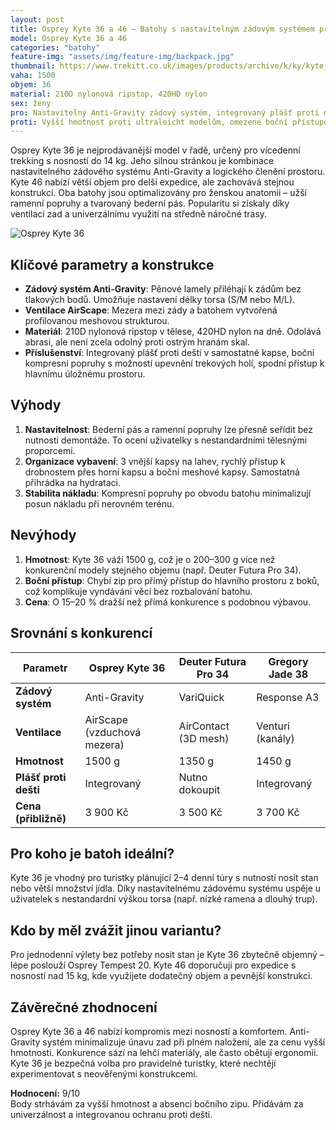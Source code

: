 ```yaml
---
layout: post
title: Osprey Kyte 36 a 46 – Batohy s nastavitelným zádovým systémem pro vícedenní túry
model: Osprey Kyte 36 a 46
categories: "batohy"
feature-img: "assets/img/feature-img/backpack.jpg"
thumbnail: https://www.trekitt.co.uk/images/products/archive/k/ky/kyte_36_s19_side_icelake_green_web.jpg?width=1920&format=webp
vaha: 1500
objem: 36
material: 210D nylonová ripstop, 420HD nylon
sex: ženy
pro: Nastavitelný Anti-Gravity zádový systém, integrovaný plášť proti dešti, ergonomické uložení vybavení.
proti: Vyšší hmotnost proti ultraleicht modelům, omezené boční přístupové kapsy.
---
```



Osprey Kyte 36 je nejprodávanější model v řadě, určený pro vícedenní trekking s nosností do 14 kg. Jeho silnou stránkou je kombinace nastavitelného zádového systému Anti-Gravity a logického členění prostoru. Kyte 46 nabízí větší objem pro delší expedice, ale zachovává stejnou konstrukci. Oba batohy jsou optimalizovány pro ženskou anatomii – užší ramenní popruhy a tvarovaný bederní pás. Popularitu si získaly díky ventilaci zad a univerzálnímu využití na středně náročné trasy.

![Osprey Kyte 36](https://res.cloudinary.com/dvwv5cne3/image/fetch/w_auto,h_450,c_fill,g_auto,f_auto,q_auto/https://www.trekitt.co.uk/images/products/archive/k/ky/kyte_36_s19_side_icelake_green_web.jpg?width=1920&format=webp)

## Klíčové parametry a konstrukce
- **Zádový systém Anti-Gravity**: Pěnové lamely přiléhají k zádům bez tlakových bodů. Umožňuje nastavení délky torsa (S/M nebo M/L).
- **Ventilace AirScape**: Mezera mezi zády a batohem vytvořená profilovanou meshovou strukturou.
- **Materiál**: 210D nylonová ripstop v tělese, 420HD nylon na dně. Odolává abrasi, ale není zcela odolný proti ostrým hranám skal.
- **Příslušenství**: Integrovaný plášť proti dešti v samostatné kapse, boční kompresní popruhy s možností upevnění trekových holí, spodní přístup k hlavnímu úložnému prostoru.

## Výhody
1. **Nastavitelnost**: Bederní pás a ramenní popruhy lze přesně seřídit bez nutnosti demontáže. To ocení uživatelky s nestandardními tělesnými proporcemi.
2. **Organizace vybavení**: 3 vnější kapsy na lahev, rychlý přístup k drobnostem přes horní kapsu a boční meshové kapsy. Samostatná přihrádka na hydrataci.
3. **Stabilita nákladu**: Kompresní popruhy po obvodu batohu minimalizují posun nákladu při nerovném terénu.

## Nevýhody
1. **Hmotnost**: Kyte 36 váží 1500 g, což je o 200–300 g více než konkurenční modely stejného objemu (např. Deuter Futura Pro 34).
2. **Boční přístup**: Chybí zip pro přímý přístup do hlavního prostoru z boků, což komplikuje vyndávání věcí bez rozbalování batohu.
3. **Cena**: O 15–20 % dražší než přímá konkurence s podobnou výbavou.

## Srovnání s konkurencí
| Parametr           | Osprey Kyte 36      | Deuter Futura Pro 34 | Gregory Jade 38      |
|--------------------|---------------------|-----------------------|-----------------------|
| **Zádový systém**  | Anti-Gravity        | VariQuick             | Response A3           |
| **Ventilace**       | AirScape (vzduchová mezera) | AirContact (3D mesh) | Venturi (kanály)      |
| **Hmotnost**        | 1500 g              | 1350 g                | 1450 g                |
| **Plášť proti dešti** | Integrovaný      | Nutno dokoupit        | Integrovaný           |
| **Cena (přibližně)**| 3 900 Kč           | 3 500 Kč              | 3 700 Kč              |

## Pro koho je batoh ideální?
Kyte 36 je vhodný pro turistky plánující 2–4 denní túry s nutností nosit stan nebo větší množství jídla. Díky nastavitelnému zádovému systému uspěje u uživatelek s nestandardní výškou torsa (např. nízké ramena a dlouhý trup).

## Kdo by měl zvážit jinou variantu?
Pro jednodenní výlety bez potřeby nosit stan je Kyte 36 zbytečně objemný – lépe poslouží Osprey Tempest 20. Kyte 46 doporučuji pro expedice s nosností nad 15 kg, kde využijete dodatečný objem a pevnější konstrukci.

## Závěrečné zhodnocení
Osprey Kyte 36 a 46 nabízí kompromis mezi nosností a komfortem. Anti-Gravity systém minimalizuje únavu zad při plném naložení, ale za cenu vyšší hmotnosti. Konkurence sází na lehčí materiály, ale často obětují ergonomii. Kyte 36 je bezpečná volba pro pravidelné turistky, které nechtějí experimentovat s neověřenými konstrukcemi.

**Hodnocení:** 9/10  
Body strhávám za vyšší hmotnost a absenci bočního zipu. Přidávám za univerzálnost a integrovanou ochranu proti dešti.
